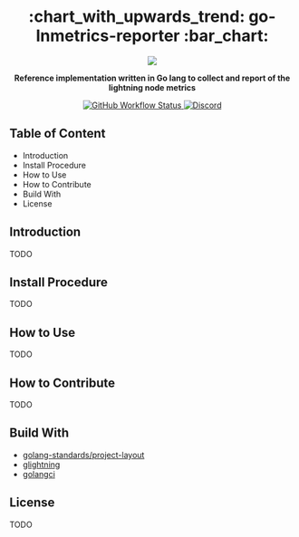 <div align="center">
  <h1> :chart_with_upwards_trend: go-lnmetrics-reporter :bar_chart: </h1>

  <img src="https://github.com/OpenLNMetrics/lnmetrics.icons/blob/main/current/res/mipmap-xxxhdpi/ic_launcher.png" />

  <p>
    <strong> Reference implementation written in Go lang to collect and report of the lightning node metrics </strong>
  </p>

  <p>
   <a href="https://github.com/LNOpenMetrics/go-lnmetrics.reporter/actions">
    <img alt="GitHub Workflow Status" src="https://img.shields.io/github/workflow/status/LNOpenMetrics/go-lnmetrics.reporter/Build%20and%20test%20Go?style=flat-square"/>
   </a>
   <a href="https://discord.gg/vFX989za">
    <img alt="Discord" src="https://img.shields.io/discord/913794833498394634?style=flat-square">
   </a>
  </p>
</div>

## Table of Content

- Introduction
- Install Procedure
- How to Use
- How to Contribute
- Build With
- License

## Introduction

TODO

## Install Procedure

TODO

## How to Use

TODO

## How to Contribute

TODO

## Build With
- [golang-standards/project-layout](https://github.com/golang-standards/project-layout)
- [glightning](https://github.com/vincenzopalazzo/glightning)
- [golangci](https://golangci-lint.run/)

## License

TODO

